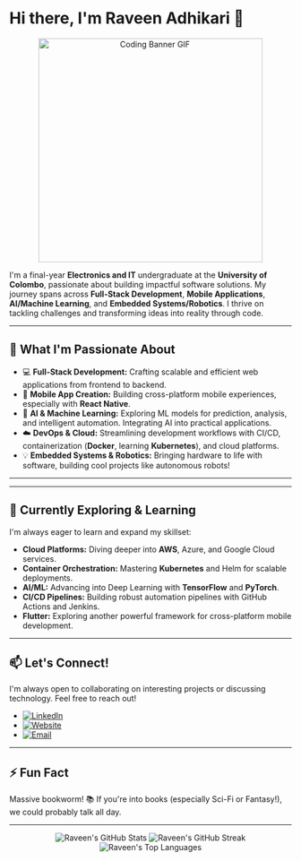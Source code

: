 # Hi there, I'm Raveen Adhikari 👋

<p align="center">
  <!-- ⭐ REPLACE placeholder-banner-gif-url.gif WITH THE RAW GITHUB URL FOR YOUR BANNER GIF ⭐ -->
  <!-- Make sure you uploaded the GIF to this repo (e.g., in an 'assets' folder) and got the raw link -->
  <img src="placeholder-banner-gif-url.gif" width="400" alt="Coding Banner GIF"/>
  <!-- Example: <img src="https://raw.githubusercontent.com/raveenadhikari/raveenadhikari/main/assets/my_banner.gif" width="400"/> -->
</p>

I'm a final-year **Electronics and IT** undergraduate at the **University of Colombo**, passionate about building impactful software solutions. My journey spans across **Full-Stack Development**, **Mobile Applications**, **AI/Machine Learning**, and **Embedded Systems/Robotics**. I thrive on tackling challenges and transforming ideas into reality through code.

---

## 🚀 What I'm Passionate About

*   💻 **Full-Stack Development:** Crafting scalable and efficient web applications from frontend to backend.
*   📱 **Mobile App Creation:** Building cross-platform mobile experiences, especially with **React Native**.
*   🤖 **AI & Machine Learning:** Exploring ML models for prediction, analysis, and intelligent automation. Integrating AI into practical applications.
*   ☁️ **DevOps & Cloud:** Streamlining development workflows with CI/CD, containerization (**Docker**, learning **Kubernetes**), and cloud platforms.
*   💡 **Embedded Systems & Robotics:** Bringing hardware to life with software, building cool projects like autonomous robots!

---


---

## 🌱 Currently Exploring & Learning

I'm always eager to learn and expand my skillset:

*   **Cloud Platforms:** Diving deeper into **AWS**, Azure, and Google Cloud services.
*   **Container Orchestration:** Mastering **Kubernetes** and Helm for scalable deployments.
*   **AI/ML:** Advancing into Deep Learning with **TensorFlow** and **PyTorch**.
*   **CI/CD Pipelines:** Building robust automation pipelines with GitHub Actions and Jenkins.
*   **Flutter:** Exploring another powerful framework for cross-platform mobile development.

---

## 📫 Let's Connect!

I'm always open to collaborating on interesting projects or discussing technology. Feel free to reach out!

*   [![LinkedIn](https://img.shields.io/badge/LinkedIn-0077B5?style=for-the-badge&logo=linkedin&logoColor=white)](https://linkedin.com/in/raveenadhikari/) <!-- Check if this is your correct LinkedIn profile URL -->
*   [![Website](https://img.shields.io/badge/Portfolio-raveenadhikari.com-blue?style=for-the-badge)](https://raveenadhikari.com) <!-- Update if you have a different portfolio URL -->
*   [![Email](https://img.shields.io/badge/Email-raveenrandika999@gmail.com-red?style=for-the-badge&logo=gmail&logoColor=white)](mailto:raveenrandika999@gmail.com)

---

## ⚡ Fun Fact

Massive bookworm! 📚 If you're into books (especially Sci-Fi or Fantasy!), we could probably talk all day.

---

<!-- Optional: Add GitHub Stats -->
<p align="center">
  <img src="https://github-readme-stats.vercel.app/api?username=raveenadhikari&show_icons=true&theme=radical&hide_border=true&count_private=true" alt="Raveen's GitHub Stats" />
  <img src="https://github-readme-streak-stats.herokuapp.com/?user=raveenadhikari&theme=radical&hide_border=true" alt="Raveen's GitHub Streak" />
  <img src="https://github-readme-stats.vercel.app/api/top-langs/?username=raveenadhikari&layout=compact&theme=radical&hide_border=true&count_private=true" alt="Raveen's Top Languages" />
</p>
